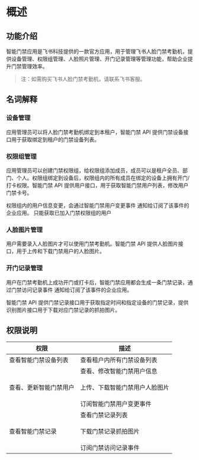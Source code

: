 # 概述
## 功能介绍
智能门禁应用是飞书科技提供的一款官方应用，用于管理飞书人脸门禁考勤机，提供设备管理、权限组管理、人脸照片管理、开门记录管理等管理功能，帮助企业提升门禁管理效率。

> 注：如需购买飞书人脸门禁考勤机，请联系飞书客服。

## 名词解释
### 设备管理
应用管理员可以将人脸门禁考勤机绑定到本租户，智能门禁 API 提供门禁设备接口用于获取绑定到租户的门禁设备列表。

### 权限组管理
应用管理员可以创建门禁权限组，给权限组添加成员，成员可以是租户全员、部门、个人。权限组绑定到设备后，权限组内的所有成员在绑定的设备上拥有开门/打卡权限。智能门禁 API 提供用户接口，用于获取智能门禁用户列表，修改用户门禁卡号。

权限组内的用户信息变更，会通过智能门禁用户变更事件 通知给订阅了该事件的企业应用。
<md-alert type="warn">
只能获取已加入门禁权限组的用户
</md-alert>


### 人脸图片管理
用户需要录入人脸图片才可以使用门禁考勤机。智能门禁 API 提供人脸图片接口，用于上传和下载门禁用户的人脸图片。

### 开门记录管理
用户在门禁考勤机上成功开门或打卡后，智能门禁应用都会生成一条门禁记录，通过门禁访问记录事件 通知给订阅了该事件的企业应用。 

智能门禁 API 提供门禁记录接口用于获取指定时间和指定设备的门禁记录，提供识别图片接口用于下载对应门禁记录的抓拍图片。

## 权限说明
| 权限 | 描述 |
| --- | --- |
| 查看智能门禁设备列表 | 查看租户内所有门禁设备列表 |
| 查看、更新智能门禁用户 | 查看、修改智能门禁用户信息<br> <br>上传、下载智能门禁用户人脸图片<br> <br>订阅智能门禁用户变更事件 |
| 查看智能门禁记录 | 查看门禁记录列表 <br><br>下载门禁记录抓拍图片 <br><br>订阅门禁访问记录事件 |

